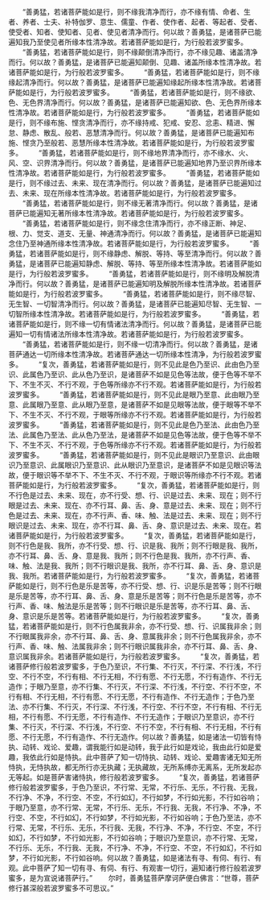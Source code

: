 <!-- { "loadSidebar": true } -->
　　“善勇猛，若诸菩萨能如是行，则不缘我清净而行，亦不缘有情、命者、生者、养者、士夫、补特伽罗、意生、儒童、作者、使作者、起者、等起者、受者、使受者、知者、使知者、见者、使见者清净而行。何以故？善勇猛，是诸菩萨已能遍知我乃至使见者所缘本性清净故。若诸菩萨能如是行，为行般若波罗蜜多。
　　“善勇猛，若诸菩萨能如是行，则不缘颠倒清净而行，亦不缘见趣、诸盖清净而行。何以故？善勇猛，是诸菩萨已能遍知颠倒、见趣、诸盖所缘本性清净故。若诸菩萨能如是行，为行般若波罗蜜多。
　　“善勇猛，若诸菩萨能如是行，则不缘缘起清净而行。何以故？善勇猛，是诸菩萨已能遍知缘起所缘本性清净故。若诸菩萨能如是行，为行般若波罗蜜多。
　　“善勇猛，若诸菩萨能如是行，则不缘欲、色、无色界清净而行。何以故？善勇猛，是诸菩萨已能遍知欲、色、无色界所缘本性清净故。若诸菩萨能如是行，为行般若波罗蜜多。
　　“善勇猛，若诸菩萨能如是行，则不缘布施、悭贪清净而行，亦不缘持戒、犯戒、安忍、忿恚、精进、懈怠、静虑、散乱、般若、恶慧清净而行。何以故？善勇猛，是诸菩萨已能遍知布施、悭贪乃至般若、恶慧所缘本性清净故。若诸菩萨能如是行，为行般若波罗蜜多。
　　“善勇猛，若诸菩萨能如是行，则不缘地界清净而行，亦不缘水、火、风、空、识界清净而行。何以故？善勇猛，是诸菩萨已能遍知地界乃至识界所缘本性清净故。若诸菩萨能如是行，为行般若波罗蜜多。
　　“善勇猛，若诸菩萨能如是行，则不缘过去、未来、现在清净而行。何以故？善勇猛，是诸菩萨已能遍知过去、未来、现在所缘本性清净故。若诸菩萨能如是行，为行般若波罗蜜多。
　　“善勇猛，若诸菩萨能如是行，则不缘无著清净而行。何以故？善勇猛，是诸菩萨已能遍知无著所缘本性清净故。若诸菩萨能如是行，为行般若波罗蜜多。
　　“善勇猛，若诸菩萨能如是行，则不缘念住清净而行，亦不缘正断、神足、根、力、觉支、道支、无量、神通清净而行。何以故？善勇猛，是诸菩萨已能遍知念住乃至神通所缘本性清净故。若诸菩萨能如是行，为行般若波罗蜜多。
　　“善勇猛，若诸菩萨能如是行，则不缘静虑、解脱、等持、等至清净而行。何以故？善勇猛，是诸菩萨已能遍知静虑、解脱、等持、等至所缘本性清净故。若诸菩萨能如是行，为行般若波罗蜜多。
　　“善勇猛，若诸菩萨能如是行，则不缘明及解脱清净而行。何以故？善勇猛，是诸菩萨已能遍知明及解脱所缘本性清净故。若诸菩萨能如是行，为行般若波罗蜜多。
　　“善勇猛，若诸菩萨能如是行，则不缘尽智、无生智、一切智清净而行。何以故？善勇猛，是诸菩萨已能遍知尽智、无生智、一切智所缘本性清净故。若诸菩萨能如是行，为行般若波罗蜜多。
　　“善勇猛，若诸菩萨能如是行，则不缘一切有情诸法清净而行。何以故？善勇猛，是诸菩萨已能遍知一切有情诸法所缘本性清净故。若诸菩萨能如是行，为行般若波罗蜜多。
　　“善勇猛，若诸菩萨能如是行，则不缘一切清净而行。何以故？善勇猛，是诸菩萨通达一切所缘本性清净故。若诸菩萨通达一切所缘本性清净，为行般若波罗蜜多。
　　“复次，善勇猛，若诸菩萨能如是行，则不见此是色乃至识、此由色乃至识、此属色乃至识、此从色乃至识，是诸菩萨不如是见色等法故，便于色等不举不下、不生不灭、不行不观，于色等所缘亦不行不观。若诸菩萨能如是行，为行般若波罗蜜多。
　　“善勇猛，若诸菩萨能如是行，则不见此是眼乃至意、此由眼乃至意、此属眼乃至意、此从眼乃至意，是诸菩萨不如是见眼等法故，便于眼等不举不下、不生不灭、不行不观，于眼等所缘亦不行不观。若诸菩萨能如是行，为行般若波罗蜜多。
　　“善勇猛，若诸菩萨能如是行，则不见此是色乃至法、此由色乃至法、此属色乃至法、此从色乃至法，是诸菩萨不如是见色等法故，便于色等不举不下、不生不灭、不行不观，于色等所缘亦不行不观。若诸菩萨能如是行，为行般若波罗蜜多。
　　“善勇猛，若诸菩萨能如是行，则不见此是眼识乃至意识、此由眼识乃至意识、此属眼识乃至意识、此从眼识乃至意识，是诸菩萨不如是见眼识等法故，便于眼识等不举不下、不生不灭、不行不观，于眼识等所缘亦不行不观。若诸菩萨能如是行，为行般若波罗蜜多。
　　“复次，善勇猛，若诸菩萨能如是行，则不行色是过去、未来、现在，亦不行受、想、行、识是过去、未来、现在；则不行眼是过去、未来、现在、亦不行耳、鼻、舌、身、意是过去、未来、现在；则不行色是过去、未来、现在，亦不行声、香、味、触、法是过去、未来、现在；则不行眼识是过去、未来、现在，亦不行耳、鼻、舌、身、意识是过去、未来、现在。若诸菩萨能如是行，为行般若波罗蜜多。
　　“复次，善勇猛，若诸菩萨能如是行，则不行色是我、我所，亦不行受、想、行、识是我、我所；则不行眼是我、我所，亦不行耳、鼻、舌、身、意是我、我所；则不行色是我、我所，亦不行声、香、味、触、法是我、我所；则不行眼识是我、我所，亦不行耳、鼻、舌、身、意识是我、我所。若诸菩萨能如是行，为行般若波罗蜜多。
　　“复次，善勇猛，若诸菩萨能如是行，则不行色是乐是苦等，亦不行受、想、行、识是乐是苦等；则不行眼是乐是苦等，亦不行耳、鼻、舌、身、意是乐是苦等；则不行色是乐是苦等，亦不行声、香、味、触法是乐是苦等；则不行眼识是乐是苦等，亦不行耳、鼻、舌、身、意识是乐是苦等。若诸菩萨能如是行，为行般若波罗蜜多。
　　“复次，善勇猛，若诸菩萨能如是行，则不行色属我非余，亦不行受、想、行、识属我非余；则不行眼属我非余，亦不行耳、鼻、舌、身、意属我非余；则不行色属我非余，亦不行声、香、味、触、法属我非余；则不行眼识属我非余，亦不行耳、鼻、舌、身、意识属我非余。若诸菩萨能如是行，为行般若波罗蜜多。
　　“复次，善勇猛，若诸菩萨修行般若波罗蜜多，于色乃至识，不行集、不行灭，不行深、不行浅，不行空、不行不空，不行有相、不行无相，不行有愿、不行无愿，不行有造作、不行无造作；于眼乃至意，亦不行集、不行灭，不行深、不行浅，不行空、不行不空，不行有相、不行无相，不行有愿、不行无愿，不行有造作、不行无造作；于色乃至法、亦不行集、不行灭，不行深、不行浅，不行空、不行不空，不行有相、不行无相，不行有愿、不行无愿，不行有造作、不行无造作；于眼识乃至意识，亦不行集、不行灭，不行深、不行浅，不行空、不行不空，不行有相、不行无相，不行有愿、不行无愿，不行有造作、不行无造作。何以故？善勇猛，如是诸法一切皆有恃执、动转、戏论、爱趣，谓我能行如是动转，我于此行如是戏论，我由此行如是爱趣，我依此行如是恃执。此中菩萨了知一切恃执、动转、戏论、爱趣害诸无知无所恃执，无恃执故，都无所行亦无执藏；无执藏故，无所系缚亦无离系，无所发起亦无等起。如是菩萨害诸恃执，修行般若波罗蜜多。
　　“复次，善勇猛，若诸菩萨修行般若波罗蜜多，于色乃至识，不行常、无常，不行乐、无乐，不行我、无我，不行净、不净，不行空、不空，不行如幻，不行如梦，不行如光影，不行如谷响；于眼乃至意，亦不行常、无常，不行乐、无乐，不行我、无我，不行净、不净，不行空、不空，不行如幻，不行如梦，不行如光影，不行如谷响；于色乃至法，亦不行常、无常，不行乐、无乐，不行我、无我，不行净、不净，不行空、不空，不行如幻，不行如梦，不行如光影，不行如谷响；于眼识乃至意识，亦不行常、无常，不行乐、无乐，不行我、无我，不行净、不净，不行空、不空，不行如幻，不行如梦，不行如光影，不行如谷响。何以故？善勇猛，如是诸法有寻、有伺、有行、有观。此中菩萨了知一切有寻、有伺、有行、有观害一切行，遍知诸行修行般若波罗蜜多，是为宣说诸菩萨行。”
　　尔时，善勇猛菩萨摩诃萨便白佛言：“世尊，菩萨修行甚深般若波罗蜜多不可思议。”
